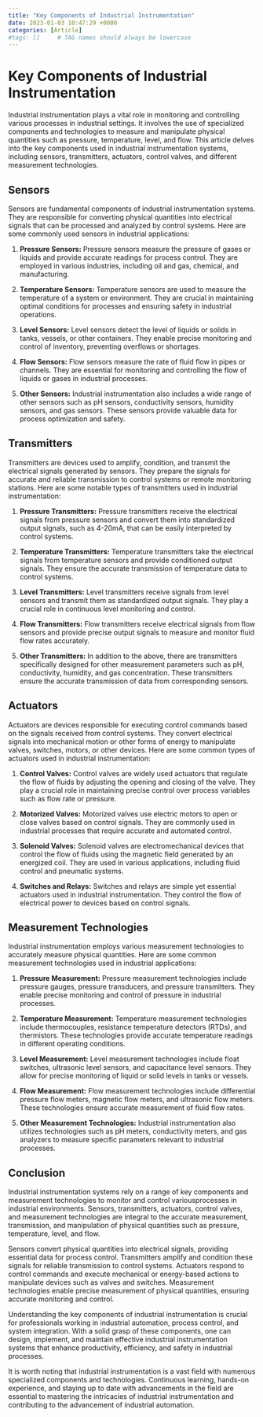```yaml
---
title: "Key Components of Industrial Instrumentation"
date: 2023-01-03 10:47:29 +0000
categories: [Article]
#tags: []     # TAG names should always be lowercase
---
```


# Key Components of Industrial Instrumentation

Industrial instrumentation plays a vital role in monitoring and controlling various processes in industrial settings. It involves the use of specialized components and technologies to measure and manipulate physical quantities such as pressure, temperature, level, and flow. This article delves into the key components used in industrial instrumentation systems, including sensors, transmitters, actuators, control valves, and different measurement technologies.

## Sensors

Sensors are fundamental components of industrial instrumentation systems. They are responsible for converting physical quantities into electrical signals that can be processed and analyzed by control systems. Here are some commonly used sensors in industrial applications:

1. **Pressure Sensors:** Pressure sensors measure the pressure of gases or liquids and provide accurate readings for process control. They are employed in various industries, including oil and gas, chemical, and manufacturing.

2. **Temperature Sensors:** Temperature sensors are used to measure the temperature of a system or environment. They are crucial in maintaining optimal conditions for processes and ensuring safety in industrial operations.

3. **Level Sensors:** Level sensors detect the level of liquids or solids in tanks, vessels, or other containers. They enable precise monitoring and control of inventory, preventing overflows or shortages.

4. **Flow Sensors:** Flow sensors measure the rate of fluid flow in pipes or channels. They are essential for monitoring and controlling the flow of liquids or gases in industrial processes.

5. **Other Sensors:** Industrial instrumentation also includes a wide range of other sensors such as pH sensors, conductivity sensors, humidity sensors, and gas sensors. These sensors provide valuable data for process optimization and safety.

## Transmitters

Transmitters are devices used to amplify, condition, and transmit the electrical signals generated by sensors. They prepare the signals for accurate and reliable transmission to control systems or remote monitoring stations. Here are some notable types of transmitters used in industrial instrumentation:

1. **Pressure Transmitters:** Pressure transmitters receive the electrical signals from pressure sensors and convert them into standardized output signals, such as 4-20mA, that can be easily interpreted by control systems.

2. **Temperature Transmitters:** Temperature transmitters take the electrical signals from temperature sensors and provide conditioned output signals. They ensure the accurate transmission of temperature data to control systems.

3. **Level Transmitters:** Level transmitters receive signals from level sensors and transmit them as standardized output signals. They play a crucial role in continuous level monitoring and control.

4. **Flow Transmitters:** Flow transmitters receive electrical signals from flow sensors and provide precise output signals to measure and monitor fluid flow rates accurately.

5. **Other Transmitters:** In addition to the above, there are transmitters specifically designed for other measurement parameters such as pH, conductivity, humidity, and gas concentration. These transmitters ensure the accurate transmission of data from corresponding sensors.

## Actuators

Actuators are devices responsible for executing control commands based on the signals received from control systems. They convert electrical signals into mechanical motion or other forms of energy to manipulate valves, switches, motors, or other devices. Here are some common types of actuators used in industrial instrumentation:

1. **Control Valves:** Control valves are widely used actuators that regulate the flow of fluids by adjusting the opening and closing of the valve. They play a crucial role in maintaining precise control over process variables such as flow rate or pressure.

2. **Motorized Valves:** Motorized valves use electric motors to open or close valves based on control signals. They are commonly used in industrial processes that require accurate and automated control.

3. **Solenoid Valves:** Solenoid valves are electromechanical devices that control the flow of fluids using the magnetic field generated by an energized coil. They are used in various applications, including fluid control and pneumatic systems.

4. **Switches and Relays:** Switches and relays are simple yet essential actuators used in industrial instrumentation. They control the flow of electrical power to devices based on control signals.

## Measurement Technologies

Industrial instrumentation employs various measurement technologies to accurately measure physical quantities. Here are some common measurement technologies used in industrial applications:

1. **Pressure Measurement:** Pressure measurement technologies include pressure gauges, pressure transducers, and pressure transmitters. They enable precise monitoring and control of pressure in industrial processes.

2. **Temperature Measurement:** Temperature measurement technologies include thermocouples, resistance temperature detectors (RTDs), and thermistors. These technologies provide accurate temperature readings in different operating conditions.

3. **Level Measurement:** Level measurement technologies include float switches, ultrasonic level sensors, and capacitance level sensors. They allow for precise monitoring of liquid or solid levels in tanks or vessels.

4. **Flow Measurement:** Flow measurement technologies include differential pressure flow meters, magnetic flow meters, and ultrasonic flow meters. These technologies ensure accurate measurement of fluid flow rates.

5. **Other Measurement Technologies:** Industrial instrumentation also utilizes technologies such as pH meters, conductivity meters, and gas analyzers to measure specific parameters relevant to industrial processes.

## Conclusion

Industrial instrumentation systems rely on a range of key components and measurement technologies to monitor and control variousprocesses in industrial environments. Sensors, transmitters, actuators, control valves, and measurement technologies are integral to the accurate measurement, transmission, and manipulation of physical quantities such as pressure, temperature, level, and flow.

Sensors convert physical quantities into electrical signals, providing essential data for process control. Transmitters amplify and condition these signals for reliable transmission to control systems. Actuators respond to control commands and execute mechanical or energy-based actions to manipulate devices such as valves and switches. Measurement technologies enable precise measurement of physical quantities, ensuring accurate monitoring and control.

Understanding the key components of industrial instrumentation is crucial for professionals working in industrial automation, process control, and system integration. With a solid grasp of these components, one can design, implement, and maintain effective industrial instrumentation systems that enhance productivity, efficiency, and safety in industrial processes.

It is worth noting that industrial instrumentation is a vast field with numerous specialized components and technologies. Continuous learning, hands-on experience, and staying up to date with advancements in the field are essential to mastering the intricacies of industrial instrumentation and contributing to the advancement of industrial automation.
